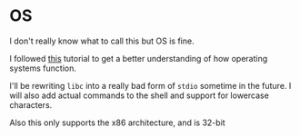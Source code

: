 # OS

I don't really know what to call this but OS is fine.

I followed [this](https://github.com/cfenollosa/os-tutorial) tutorial to get a better understanding of how operating systems function.

I'll be rewriting `libc` into a really bad form of `stdio` sometime in the future. I will also add actual commands to the shell and support for lowercase characters.

Also this only supports the x86 architecture, and is 32-bit